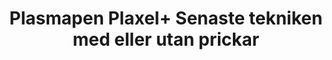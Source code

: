 ---
title: Plasmapen Plaxel+ Senaste tekniken med eller utan prickar
templateKey: category-page
id: 8
description: ""
image: /img/plasma.jpg
slug: plasmapen-plaxel-senaste-tekniken-med-eller-utan-prickar
brandLogo: /img/brand_Default.png
brandUrl: " "
---
